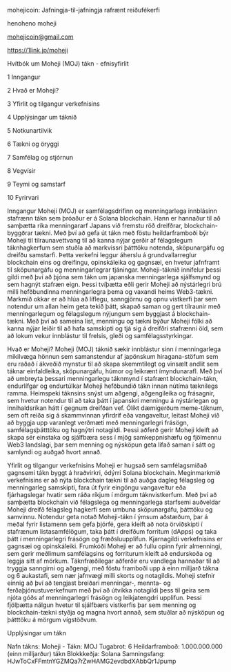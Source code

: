 mohejicoin: Jafningja-til-jafningja rafrænt reiðufékerfi

henoheno moheji

mohejicoin@gmail.com

https://1link.jp/moheji

Hvítbók um Moheji (MOJ) tákn - efnisyfirlit

1 Inngangur

2 Hvað er Moheji?

3 Yfirlit og tilgangur verkefnisins

4 Upplýsingar um táknið

5 Notkunartilvik

6 Tækni og öryggi

7 Samfélag og stjórnun

8 Vegvísir

9 Teymi og samstarf

10 Fyrirvari

Inngangur Moheji (MOJ) er samfélagsdrifinn og menningarlega innblásinn stafrænn tákn sem þróaður er á Solana blockchain. Hann er hannaður til að samþætta ríka menningararf Japans við fremstu röð dreifðrar, blockchain-byggðrar tækni. Með því að gefa út tákn með föstu heildarframboði býr Moheji til tilraunavettvang til að kanna nýjar gerðir af félagslegum táknhagkerfum sem stuðla að markvissri þátttöku notenda, sköpunargáfu og dreifðu samstarfi. Þetta verkefni leggur áherslu á grundvallarreglur blockchain eins og dreifingu, opinskáleika og gagnsæi, en hvetur jafnframt til sköpunargáfu og menningarlegrar tjáningar. Moheji-táknið innifelur þessi gildi með því að þjóna sem tákn um japanska menningarlega sjálfsmynd og sem hagnýt stafræn eign. Þessi tvíþætta eðli gerir Moheji að nýstárlegri brú milli hefðbundinna menningarlegra þema og vaxandi heims Web3-tækni. Markmið okkar er að hlúa að líflegu, sanngjörnu og opnu vistkerfi þar sem notendur um allan heim geta tekið þátt, skapað saman og gert tilraunir með menningarlegum og félagslegum nýjungum sem byggjast á blockchain-tækni. Með því að sameina list, menningu og tækni býður Moheji fólki að kanna nýjar leiðir til að hafa samskipti og tjá sig á dreifðri stafrænni öld, sem að lokum vekur innblástur til frelsis, gleði og samfélagsstyrkingar.

Hvað er Moheji? Moheji (MOJ) táknið sækir innblástur sinn í menningarlega mikilvæga hönnun sem samanstendur af japönskum hiragana-stöfum sem eru raðað í ákveðið mynstur til að skapa skemmtilegt og vinsælt andlit sem táknar einfaldleika, sköpunargáfu, húmor og leikrænt ímyndunarafl. Með því að umbreyta þessari menningarlegu táknmynd í stafrænt blockchain-tákn, endurlífgar og endurtúlkar Moheji hefðbundið tákn innan nútíma tæknilegs ramma. Heimspeki táknsins snýst um aðgengi, aðgengileika og frásagnir, sem hvetur notendur til að taka þátt í japanskri menningu á nýstárlegan og innihaldsríkan hátt í gegnum dreifðan vef. Ólíkt dæmigerðum meme-táknum, sem oft reiða sig á skammvinnan yfirdrif eða vangaveltur, leitast Moheji við að byggja upp varanlegt verðmæti með menningarlegri frásögn, samfélagsþátttöku og hagnýtri notagildi. Þessi aðferð gerir Moheji kleift að skapa sér einstaka og sjálfbæra sess í mjög samkeppnishæfu og fjölmennu Web3 landslagi, þar sem menning og nýsköpun geta lifað saman í sátt og samlyndi og auðgað hvort annað.

Yfirlit og tilgangur verkefnisins Moheji er hugsað sem samfélagsmiðað gagnsemi tákn byggt á hraðvirkri, ódýrri Solana blockchain. Meginmarkmið verkefnisins er að nýta blockchain tækni til að auðga dagleg félagsleg og menningarleg samskipti, fara út fyrir eingöngu vangaveltur eða fjárhagslegar hvatir sem ráða ríkjum í mörgum táknvistkerfum. Með því að samþætta blockchain við félagslega og menningarlega starfsemi auðveldar Moheji dreifð félagsleg hagkerfi sem umbuna sköpunargáfu, þátttöku og samvinnu. Notendur geta notað Moheji-tákn í ýmsum aðstæðum, þar á meðal fyrir listamenn sem gefa þjórfé, gera kleift að nota örviðskipti í stafrænum listasamfélögum, taka þátt í dreifðum forritum (dApps) og taka þátt í menningarlegri frásögn og fræðsluupplifun. Kjarnagildi verkefnisins er gagnsæi og opinskáleiki. Frumkóði Moheji er að fullu opinn fyrir almenningi, sem gerir meðlimum samfélagsins og forriturum kleift að endurskoða og leggja sitt af mörkum. Táknfræðilegar aðferðir eru vandlega hannaðar til að tryggja sanngirni og aðgengi, með föstu framboði upp á einn milljarð tákna og 6 aukastafi, sem nær jafnvægi milli skorts og notagildis. Moheji stefnir einnig að því að tengjast breiðari menningar-, mennta- og ferðaþjónustuverkefnum með því að útvíkka notagildi þess til geira sem njóta góðs af menningarlegri frásögn og leikjatengdri upplifun. Þessi fjölþætta nálgun hvetur til sjálfbærs vistkerfis þar sem menning og blockchain-tækni styðja og magna hvort annað, sem stuðlar að nýsköpun og þátttöku á mörgum vígstöðvum.

Upplýsingar um tákn

Nafn tákns: Moheji - Tákn: MOJ
Tugabrot: 6
Heildarframboð: 1.000.000.000 (einn milljarður) tákn
Blokkkeðja: Solana
Samningsfang: HJwToCxFFmtnYGZMQa7rZwHAMG2evdbdXAbbQr1Jpump
